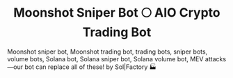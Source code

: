 <h1  align="center"> Moonshot Sniper Bot 🌕 AIO Crypto Trading Bot </h1>
Moonshot sniper bot, Moonshot trading bot, trading bots, sniper bots, volume bots, Solana bot, Solana sniper bot, Solana volume bot, MEV attacks—our bot can replace all of these! by Sol|Factory 🏭
